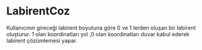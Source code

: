 # LabirentCoz

Kullanıcının gireceği labirent boyutuna göre 0 ve 1 lerden oluşan bir labirent oluşturur.
1 olan koordinatları yol ,0 olan koordinatları duvar kabul ederek labirent çözümlemesi yapar.
